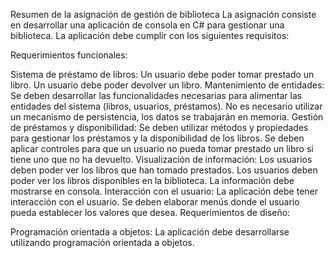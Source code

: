 Resumen de la asignación de gestión de biblioteca
La asignación consiste en desarrollar una aplicación de consola en C# para gestionar una biblioteca. La aplicación debe cumplir con los siguientes requisitos:

Requerimientos funcionales:

Sistema de préstamo de libros:
Un usuario debe poder tomar prestado un libro.
Un usuario debe poder devolver un libro.
Mantenimiento de entidades:
Se deben desarrollar las funcionalidades necesarias para alimentar las entidades del sistema (libros, usuarios, préstamos).
No es necesario utilizar un mecanismo de persistencia, los datos se trabajarán en memoria.
Gestión de préstamos y disponibilidad:
Se deben utilizar métodos y propiedades para gestionar los préstamos y la disponibilidad de los libros.
Se deben aplicar controles para que un usuario no pueda tomar prestado un libro si tiene uno que no ha devuelto.
Visualización de información:
Los usuarios deben poder ver los libros que han tomado prestados.
Los usuarios deben poder ver los libros disponibles en la biblioteca.
La información debe mostrarse en consola.
Interacción con el usuario:
La aplicación debe tener interacción con el usuario.
Se deben elaborar menús donde el usuario pueda establecer los valores que desea.
Requerimientos de diseño:

Programación orientada a objetos:
La aplicación debe desarrollarse utilizando programación orientada a objetos.
